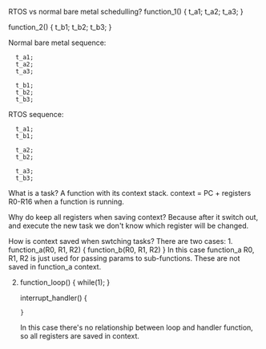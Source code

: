 RTOS vs normal bare metal schedulling?
  function_1()
  {
    t_a1;
		t_a2;
		t_a3;
  }

  function_2()
  {
		t_b1;
		t_b2;
		t_b3;
	}

  Normal bare metal sequence:

	  t_a1;
	  t_a2;
	  t_a3;

	  t_b1;
	  t_b2;
	  t_b3;


  RTOS sequence:

	  t_a1;
	  t_b1;

	  t_a2;
	  t_b2;

	  t_a3;
	  t_b3;



What is a task?
  A function with its context stack. 
	context = PC + registers R0-R16 when a function is running. 

Why do keep all registers when saving context?
  Because after it switch out, and execute the new task we don't know which register will be changed. 

How is context saved when swtching tasks? 
  There are two cases:
	1. function_a(R0, R1, R2)
     {
			 function_b(R0, R1, R2)
     }
     In this case function_a R0, R1, R2 is just used for passing params to sub-functions.
		 These are not saved in function_a context.

  2. function_loop()
	   {
       while(1);
		 }

     interrupt_handler() 
	   {

		 }
     In this case there's no relationship between loop and handler function, so all registers are saved in context.


